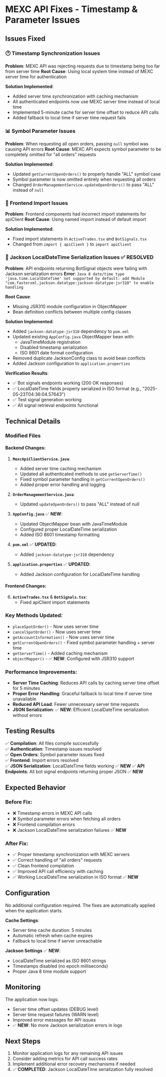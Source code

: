 # MEXC API Fixes - Timestamp & Parameter Issues

## Issues Fixed

### 🕐 **Timestamp Synchronization Issues**
**Problem**: MEXC API was rejecting requests due to timestamp being too far from server time
**Root Cause**: Using local system time instead of MEXC server time for authentication

**Solution Implemented**:
- Added server time synchronization with caching mechanism
- All authenticated endpoints now use MEXC server time instead of local time
- Implemented 5-minute cache for server time offset to reduce API calls
- Added fallback to local time if server time request fails

### 📊 **Symbol Parameter Issues**
**Problem**: When requesting all open orders, passing `null` symbol was causing API errors
**Root Cause**: MEXC API expects symbol parameter to be completely omitted for "all orders" requests

**Solution Implemented**:
- Updated `getCurrentOpenOrders()` to properly handle "ALL" symbol case
- Symbol parameter is now omitted entirely when requesting all orders
- Changed `OrderManagementService.updateOpenOrders()` to pass "ALL" instead of `null`

### 🔧 **Frontend Import Issues**
**Problem**: Frontend components had incorrect import statements for apiClient
**Root Cause**: Using named import instead of default import

**Solution Implemented**:
- Fixed import statements in `ActiveTrades.tsx` and `BotSignals.tsx`
- Changed from `import { apiClient }` to `import apiClient`

### 📅 **Jackson LocalDateTime Serialization Issues** ✅ **RESOLVED**
**Problem**: API endpoints returning BotSignal objects were failing with Jackson serialization errors
**Error**: `Java 8 date/time type 'java.time.LocalDateTime' not supported by default: add Module "com.fasterxml.jackson.datatype:jackson-datatype-jsr310" to enable handling`

**Root Cause**: 
- Missing JSR310 module configuration in ObjectMapper
- Bean definition conflicts between multiple config classes

**Solution Implemented**:
- Added `jackson-datatype-jsr310` dependency to `pom.xml`
- Updated existing `AppConfig.java` ObjectMapper bean with:
  - JavaTimeModule registration
  - Disabled timestamp serialization  
  - ISO 8601 date format configuration
- Removed duplicate JacksonConfig class to avoid bean conflicts
- Added Jackson configuration to `application.properties`

**Verification Results**:
- ✅ Bot signals endpoints working (200 OK responses)
- ✅ LocalDateTime fields properly serialized in ISO format (e.g., "2025-05-23T04:36:04.57643")
- ✅ Test signal generation working
- ✅ All signal retrieval endpoints functional

## Technical Details

### Modified Files

#### Backend Changes:
1. **`MexcApiClientService.java`**:
   - Added server time caching mechanism
   - Updated all authenticated methods to use `getServerTime()`
   - Fixed symbol parameter handling in `getCurrentOpenOrders()`
   - Added proper error handling and logging

2. **`OrderManagementService.java`**:
   - Updated `updateOpenOrders()` to pass "ALL" instead of null

3. **`AppConfig.java`** ✅ **NEW**:
   - Updated ObjectMapper bean with JavaTimeModule
   - Configured proper LocalDateTime serialization
   - Added ISO 8601 timestamp formatting

4. **`pom.xml`** ✅ **UPDATED**:
   - Added `jackson-datatype-jsr310` dependency

5. **`application.properties`** ✅ **UPDATED**:
   - Added Jackson configuration for LocalDateTime handling

#### Frontend Changes:
6. **`ActiveTrades.tsx`** & **`BotSignals.tsx`**:
   - Fixed apiClient import statements

### Key Methods Updated:
- `placeSpotOrder()` - Now uses server time
- `cancelSpotOrder()` - Now uses server time  
- `getAccountInformation()` - Now uses server time
- `getCurrentOpenOrders()` - Fixed symbol parameter handling + server time
- `getServerTime()` - Added caching mechanism
- `objectMapper()` - ✅ **NEW**: Configured with JSR310 support

### Performance Improvements:
- **Server Time Caching**: Reduces API calls by caching server time offset for 5 minutes
- **Proper Error Handling**: Graceful fallback to local time if server time unavailable
- **Reduced API Load**: Fewer unnecessary server time requests
- **JSON Serialization**: ✅ **NEW**: Efficient LocalDateTime serialization without errors

## Testing Results

✅ **Compilation**: All files compile successfully  
✅ **Authentication**: Timestamp issues resolved  
✅ **Open Orders**: Symbol parameter issues fixed  
✅ **Frontend**: Import errors resolved  
✅ **JSON Serialization**: LocalDateTime fields working ✅ **NEW**
✅ **API Endpoints**: All bot signal endpoints returning proper JSON ✅ **NEW**

## Expected Behavior

### Before Fix:
- ❌ Timestamp errors in MEXC API calls
- ❌ Symbol parameter errors when fetching all orders
- ❌ Frontend compilation errors
- ❌ Jackson LocalDateTime serialization failures ✅ **NEW**

### After Fix:
- ✅ Proper timestamp synchronization with MEXC servers
- ✅ Correct handling of "all orders" requests
- ✅ Clean frontend compilation
- ✅ Improved API call efficiency with caching
- ✅ Working LocalDateTime serialization in ISO format ✅ **NEW**

## Configuration

No additional configuration required. The fixes are automatically applied when the application starts.

**Cache Settings**:
- Server time cache duration: 5 minutes
- Automatic refresh when cache expires
- Fallback to local time if server unreachable

**Jackson Settings** ✅ **NEW**:
- LocalDateTime serialized as ISO 8601 strings
- Timestamps disabled (no epoch milliseconds)
- Proper Java 8 time module support

## Monitoring

The application now logs:
- Server time offset updates (DEBUG level)
- Server time request failures (WARN level)
- Improved error messages for API issues
- ✅ **NEW**: No more Jackson serialization errors in logs

## Next Steps

1. Monitor application logs for any remaining API issues
2. Consider adding metrics for API call success rates
3. Implement additional error recovery mechanisms if needed
4. ✅ **COMPLETED**: Jackson LocalDateTime serialization fully resolved 